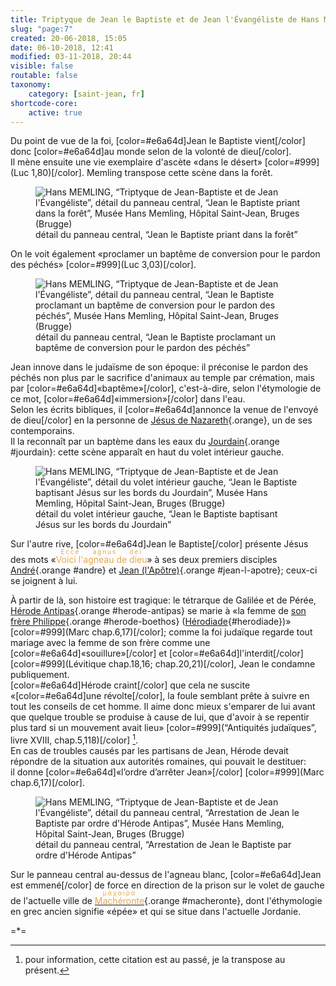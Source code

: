 ```yaml
---
title: Triptyque de Jean le Baptiste et de Jean l'Évangéliste de Hans Memling
slug: "page:7"
created: 20-06-2018, 15:05
date: 06-10-2018, 12:41
modified: 03-11-2018, 20:44
visible: false
routable: false
taxonomy:
    category: [saint-jean, fr]
shortcode-core:
    active: true
---
```

Du point de vue de la foi, [color=#e6a64d]Jean le Baptiste vient[/color] donc [color=#e6a64d]au monde selon de la volonté de dieu[/color].  
Il mène ensuite une vie exemplaire d'ascète «dans le désert» [color=#999](Luc 1,80)[/color]. 
Memling transpose cette scène dans la forêt.

<figure><picture>
<source
sizes="(max-width: 767px) 98vw, (min-width: 959px) 50vw, 86vw"
srcset="
/user/sites/docs/pages/01.home/06.bruges/01.hopital-saint-jean/01.saint-jean/07.saint-jean_7/priere-dans-le-desert-280.webp 280w,
/user/sites/docs/pages/01.home/06.bruges/01.hopital-saint-jean/01.saint-jean/07.saint-jean_7/priere-dans-le-desert-380.webp 380w,
/user/sites/docs/pages/01.home/06.bruges/01.hopital-saint-jean/01.saint-jean/07.saint-jean_7/priere-dans-le-desert-480.webp 480w,
/user/sites/docs/pages/01.home/06.bruges/01.hopital-saint-jean/01.saint-jean/07.saint-jean_7/priere-dans-le-desert-640.webp 640w,
/user/sites/docs/pages/01.home/06.bruges/01.hopital-saint-jean/01.saint-jean/07.saint-jean_7/priere-dans-le-desert-840.webp 840w,
/user/sites/docs/pages/01.home/06.bruges/01.hopital-saint-jean/01.saint-jean/07.saint-jean_7/priere-dans-le-desert-1280.webp 1280w,
/user/sites/docs/pages/01.home/06.bruges/01.hopital-saint-jean/01.saint-jean/07.saint-jean_7/priere-dans-le-desert-1600.webp 1600w,
/user/sites/docs/pages/01.home/06.bruges/01.hopital-saint-jean/01.saint-jean/07.saint-jean_7/priere-dans-le-desert-1920.webp 1920w"
type="image/webp" />
<img
src="/user/sites/docs/pages/01.home/06.bruges/01.hopital-saint-jean/01.saint-jean/07.saint-jean_7/priere-dans-le-desert-640.jpg" title="Hans MEMLING, “Triptyque de Jean-Baptiste et de Jean l'Évangéliste”, détail du panneau central, “Jean le Baptiste priant dans la forêt”, Musée Hans Memling, Hôpital Saint-Jean, Bruges (Brugge)" alt="Hans MEMLING, “Triptyque de Jean-Baptiste et de Jean l'Évangéliste”, détail du panneau central, “Jean le Baptiste priant dans la forêt”, Musée Hans Memling, Hôpital Saint-Jean, Bruges (Brugge)" class="class-40-img"
sizes="(max-width: 767px) 98vw, (min-width: 959px) 50vw, 86vw"
srcset="
/user/sites/docs/pages/01.home/06.bruges/01.hopital-saint-jean/01.saint-jean/07.saint-jean_7/priere-dans-le-desert-280.jpg 280w,
/user/sites/docs/pages/01.home/06.bruges/01.hopital-saint-jean/01.saint-jean/07.saint-jean_7/priere-dans-le-desert-380.jpg 380w,
/user/sites/docs/pages/01.home/06.bruges/01.hopital-saint-jean/01.saint-jean/07.saint-jean_7/priere-dans-le-desert-480.jpg 480w,
/user/sites/docs/pages/01.home/06.bruges/01.hopital-saint-jean/01.saint-jean/07.saint-jean_7/priere-dans-le-desert-640.jpg 640w,
/user/sites/docs/pages/01.home/06.bruges/01.hopital-saint-jean/01.saint-jean/07.saint-jean_7/priere-dans-le-desert-840.jpg 840w,
/user/sites/docs/pages/01.home/06.bruges/01.hopital-saint-jean/01.saint-jean/07.saint-jean_7/priere-dans-le-desert-1280.jpg 1280w,
/user/sites/docs/pages/01.home/06.bruges/01.hopital-saint-jean/01.saint-jean/07.saint-jean_7/priere-dans-le-desert-1600.jpg 1600w,
/user/sites/docs/pages/01.home/06.bruges/01.hopital-saint-jean/01.saint-jean/07.saint-jean_7/priere-dans-le-desert-1920.jpg 1920w">
</picture><figcaption>détail du panneau central, “Jean le Baptiste priant dans la forêt”</figcaption></figure>

On le voit également «proclamer un baptême de conversion pour le pardon des péchés» [color=#999](Luc 3,03)[/color].

<figure><picture>
<source
sizes="(max-width: 767px) 98vw, (min-width: 959px) 50vw, 86vw"
srcset="
/user/sites/docs/pages/01.home/06.bruges/01.hopital-saint-jean/01.saint-jean/07.saint-jean_7/proclamation-280.webp 280w,
/user/sites/docs/pages/01.home/06.bruges/01.hopital-saint-jean/01.saint-jean/07.saint-jean_7/proclamation-380.webp 380w,
/user/sites/docs/pages/01.home/06.bruges/01.hopital-saint-jean/01.saint-jean/07.saint-jean_7/proclamation-480.webp 480w,
/user/sites/docs/pages/01.home/06.bruges/01.hopital-saint-jean/01.saint-jean/07.saint-jean_7/proclamation-640.webp 640w,
/user/sites/docs/pages/01.home/06.bruges/01.hopital-saint-jean/01.saint-jean/07.saint-jean_7/proclamation-840.webp 840w,
/user/sites/docs/pages/01.home/06.bruges/01.hopital-saint-jean/01.saint-jean/07.saint-jean_7/proclamation-1280.webp 1280w,
/user/sites/docs/pages/01.home/06.bruges/01.hopital-saint-jean/01.saint-jean/07.saint-jean_7/proclamation-1600.webp 1600w,
/user/sites/docs/pages/01.home/06.bruges/01.hopital-saint-jean/01.saint-jean/07.saint-jean_7/proclamation-1920.webp 1920w"
type="image/webp" />
<img
src="/user/sites/docs/pages/01.home/06.bruges/01.hopital-saint-jean/01.saint-jean/07.saint-jean_7/proclamation-640.jpg" title="Hans MEMLING, “Triptyque de Jean-Baptiste et de Jean l'Évangéliste”, détail du panneau central, “Jean le Baptiste proclamant un baptême de conversion pour le pardon des péchés”, Musée Hans Memling, Hôpital Saint-Jean, Bruges (Brugge)" alt="Hans MEMLING, “Triptyque de Jean-Baptiste et de Jean l'Évangéliste”, détail du panneau central, “Jean le Baptiste proclamant un baptême de conversion pour le pardon des péchés”, Musée Hans Memling, Hôpital Saint-Jean, Bruges (Brugge)" class="class-40-img"
sizes="(max-width: 767px) 98vw, (min-width: 959px) 50vw, 86vw"
srcset="
/user/sites/docs/pages/01.home/06.bruges/01.hopital-saint-jean/01.saint-jean/07.saint-jean_7/proclamation-280.jpg 280w,
/user/sites/docs/pages/01.home/06.bruges/01.hopital-saint-jean/01.saint-jean/07.saint-jean_7/proclamation-380.jpg 380w,
/user/sites/docs/pages/01.home/06.bruges/01.hopital-saint-jean/01.saint-jean/07.saint-jean_7/proclamation-480.jpg 480w,
/user/sites/docs/pages/01.home/06.bruges/01.hopital-saint-jean/01.saint-jean/07.saint-jean_7/proclamation-640.jpg 640w,
/user/sites/docs/pages/01.home/06.bruges/01.hopital-saint-jean/01.saint-jean/07.saint-jean_7/proclamation-840.jpg 840w,
/user/sites/docs/pages/01.home/06.bruges/01.hopital-saint-jean/01.saint-jean/07.saint-jean_7/proclamation-1280.jpg 1280w,
/user/sites/docs/pages/01.home/06.bruges/01.hopital-saint-jean/01.saint-jean/07.saint-jean_7/proclamation-1600.jpg 1600w,
/user/sites/docs/pages/01.home/06.bruges/01.hopital-saint-jean/01.saint-jean/07.saint-jean_7/proclamation-1920.jpg 1920w">
</picture><figcaption>détail du panneau central, “Jean le Baptiste proclamant un baptême de conversion pour le pardon des péchés”</figcaption></figure>

Jean innove dans le judaïsme de son époque: 
il préconise le pardon des péchés non plus par le sacrifice d'animaux au temple par crémation, mais par [color=#e6a64d]«baptême»[/color], c'est-à-dire, selon l'étymologie de ce mot, [color=#e6a64d]«immersion»[/color] dans l'eau.  
Selon les écrits bibliques, il [color=#e6a64d]annonce la venue de l'envoyé de dieu[/color] en la personne de [Jésus de Nazareth][25]{.orange}, un de ses contemporains.  
Il la reconnaît par un baptème dans les eaux du [Jourdain][26]{.orange #jourdain}: cette scène apparaît en haut du volet intérieur gauche.

<figure><picture>
<source
sizes="(max-width: 767px) 98vw, (min-width: 959px) 50vw, 86vw"
srcset="
/user/sites/docs/pages/01.home/06.bruges/01.hopital-saint-jean/01.saint-jean/07.saint-jean_7/baptème-280.webp 280w,
/user/sites/docs/pages/01.home/06.bruges/01.hopital-saint-jean/01.saint-jean/07.saint-jean_7/baptème-380.webp 380w,
/user/sites/docs/pages/01.home/06.bruges/01.hopital-saint-jean/01.saint-jean/07.saint-jean_7/baptème-480.webp 480w,
/user/sites/docs/pages/01.home/06.bruges/01.hopital-saint-jean/01.saint-jean/07.saint-jean_7/baptème-640.webp 640w,
/user/sites/docs/pages/01.home/06.bruges/01.hopital-saint-jean/01.saint-jean/07.saint-jean_7/baptème-840.webp 840w,
/user/sites/docs/pages/01.home/06.bruges/01.hopital-saint-jean/01.saint-jean/07.saint-jean_7/baptème-1280.webp 1280w,
/user/sites/docs/pages/01.home/06.bruges/01.hopital-saint-jean/01.saint-jean/07.saint-jean_7/baptème-1600.webp 1600w,
/user/sites/docs/pages/01.home/06.bruges/01.hopital-saint-jean/01.saint-jean/07.saint-jean_7/baptème-1920.webp 1920w"
type="image/webp" />
<img
src="/user/sites/docs/pages/01.home/06.bruges/01.hopital-saint-jean/01.saint-jean/07.saint-jean_7/baptème-640.jpg" title="Hans MEMLING, “Triptyque de Jean-Baptiste et de Jean l'Évangéliste”, détail du volet intérieur gauche, “Jean le Baptiste baptisant Jésus sur les bords du Jourdain”, Musée Hans Memling, Hôpital Saint-Jean, Bruges (Brugge)" alt="Hans MEMLING, “Triptyque de Jean-Baptiste et de Jean l'Évangéliste”, détail du volet intérieur gauche, “Jean le Baptiste baptisant Jésus sur les bords du Jourdain”, Musée Hans Memling, Hôpital Saint-Jean, Bruges (Brugge)" class="class-40-img"
sizes="(max-width: 767px) 98vw, (min-width: 959px) 50vw, 86vw"
srcset="
/user/sites/docs/pages/01.home/06.bruges/01.hopital-saint-jean/01.saint-jean/07.saint-jean_7/baptème-280.jpg 280w,
/user/sites/docs/pages/01.home/06.bruges/01.hopital-saint-jean/01.saint-jean/07.saint-jean_7/baptème-380.jpg 380w,
/user/sites/docs/pages/01.home/06.bruges/01.hopital-saint-jean/01.saint-jean/07.saint-jean_7/baptème-480.jpg 480w,
/user/sites/docs/pages/01.home/06.bruges/01.hopital-saint-jean/01.saint-jean/07.saint-jean_7/baptème-640.jpg 640w,
/user/sites/docs/pages/01.home/06.bruges/01.hopital-saint-jean/01.saint-jean/07.saint-jean_7/baptème-840.jpg 840w,
/user/sites/docs/pages/01.home/06.bruges/01.hopital-saint-jean/01.saint-jean/07.saint-jean_7/baptème-1280.jpg 1280w,
/user/sites/docs/pages/01.home/06.bruges/01.hopital-saint-jean/01.saint-jean/07.saint-jean_7/baptème-1600.jpg 1600w,
/user/sites/docs/pages/01.home/06.bruges/01.hopital-saint-jean/01.saint-jean/07.saint-jean_7/baptème-1920.jpg 1920w">
</picture><figcaption>détail du volet intérieur gauche, “Jean le Baptiste baptisant Jésus sur les bords du Jourdain”</figcaption></figure>

Sur l'autre rive, [color=#e6a64d]Jean le Baptiste[/color] présente Jésus des mots «<ruby lang="fr" style="color:#e6a64d;">Voici&#160;l&#39;agneau&#160;de&#160;dieu<rp>(</rp><rt lang="la" style="color:#e6a64d;font-size: 70%;letter-spacing: 2px;">Ecce&#160;agnus&#160;dei</rt><rp>)</rp></ruby>» à ses deux premiers disciples [André][11]{.orange #andre} et [Jean (l'Apôtre)][12]{.orange #jean-l-apotre}; ceux-ci se joignent à lui.

À partir de là, son histoire est tragique: 
le tétrarque de Galilée et de Pérée, [Hérode Antipas][5]{.orange #herode-antipas} se marie à «la femme de [son frère Philippe][7]{.orange #herode-boethos} ([Hérodiade][6]{#herodiade})» [color=#999]\(Marc chap.6,17\)[/color]; 
comme la foi judaïque regarde tout mariage avec la femme de son frère comme une [color=#e6a64d]«souillure»[/color] et [color=#e6a64d]l'interdit[/color] [color=#999](Lévitique chap.18,16; chap.20,21)[/color], Jean le condamne publiquement.  
[color=#e6a64d]Hérode craint[/color] que cela ne suscite «[color=#e6a64d]une révolte[/color], la foule semblant prête à suivre en tout les conseils de cet homme. 
Il aime donc mieux s'emparer de lui avant que quelque trouble se produise à cause de lui, que d'avoir à se repentir plus tard si un mouvement avait lieu» [color=#999](“Antiquités judaïques”, livre XVIII, chap.5,118)[/color] [^2].    
En cas de troubles causés par les partisans de Jean, Hérode devait répondre de la situation aux autorités romaines, qui pouvait le destituer:  
il donne [color=#e6a64d]«l’ordre d’arrêter Jean»[/color] [color=#999]\(Marc chap.6,17\)[/color].

<figure><picture>
<source
sizes="(max-width: 767px) 98vw, (min-width: 959px) 50vw, 86vw"
srcset="
/user/sites/docs/pages/01.home/06.bruges/01.hopital-saint-jean/01.saint-jean/07.saint-jean_7/arrestation-280.webp 280w,
/user/sites/docs/pages/01.home/06.bruges/01.hopital-saint-jean/01.saint-jean/07.saint-jean_7/arrestation-380.webp 380w,
/user/sites/docs/pages/01.home/06.bruges/01.hopital-saint-jean/01.saint-jean/07.saint-jean_7/arrestation-480.webp 480w,
/user/sites/docs/pages/01.home/06.bruges/01.hopital-saint-jean/01.saint-jean/07.saint-jean_7/arrestation-640.webp 640w,
/user/sites/docs/pages/01.home/06.bruges/01.hopital-saint-jean/01.saint-jean/07.saint-jean_7/arrestation-840.webp 840w,
/user/sites/docs/pages/01.home/06.bruges/01.hopital-saint-jean/01.saint-jean/07.saint-jean_7/arrestation-1280.webp 1280w,
/user/sites/docs/pages/01.home/06.bruges/01.hopital-saint-jean/01.saint-jean/07.saint-jean_7/arrestation-1600.webp 1600w,
/user/sites/docs/pages/01.home/06.bruges/01.hopital-saint-jean/01.saint-jean/07.saint-jean_7/arrestation-1920.webp 1920w"
type="image/webp" />
<img
src="/user/sites/docs/pages/01.home/06.bruges/01.hopital-saint-jean/01.saint-jean/07.saint-jean_7/arrestation-640.jpg" title="Hans MEMLING, “Triptyque de Jean-Baptiste et de Jean l'Évangéliste”, détail du panneau central, “Arrestation de Jean le Baptiste par ordre d'Hérode Antipas”, Musée Hans Memling, Hôpital Saint-Jean, Bruges (Brugge)" alt="Hans MEMLING, “Triptyque de Jean-Baptiste et de Jean l'Évangéliste”, détail du panneau central, “Arrestation de Jean le Baptiste par ordre d'Hérode Antipas”, Musée Hans Memling, Hôpital Saint-Jean, Bruges (Brugge)" class="class-diane-img"
sizes="(max-width: 767px) 98vw, (min-width: 959px) 50vw, 86vw"
srcset="
/user/sites/docs/pages/01.home/06.bruges/01.hopital-saint-jean/01.saint-jean/07.saint-jean_7/arrestation-280.jpg 280w,
/user/sites/docs/pages/01.home/06.bruges/01.hopital-saint-jean/01.saint-jean/07.saint-jean_7/arrestation-380.jpg 380w,
/user/sites/docs/pages/01.home/06.bruges/01.hopital-saint-jean/01.saint-jean/07.saint-jean_7/arrestation-480.jpg 480w,
/user/sites/docs/pages/01.home/06.bruges/01.hopital-saint-jean/01.saint-jean/07.saint-jean_7/arrestation-640.jpg 640w,
/user/sites/docs/pages/01.home/06.bruges/01.hopital-saint-jean/01.saint-jean/07.saint-jean_7/arrestation-840.jpg 840w,
/user/sites/docs/pages/01.home/06.bruges/01.hopital-saint-jean/01.saint-jean/07.saint-jean_7/arrestation-1280.jpg 1280w,
/user/sites/docs/pages/01.home/06.bruges/01.hopital-saint-jean/01.saint-jean/07.saint-jean_7/arrestation-1600.jpg 1600w,
/user/sites/docs/pages/01.home/06.bruges/01.hopital-saint-jean/01.saint-jean/07.saint-jean_7/arrestation-1920.jpg 1920w">
</picture><figcaption>détail du panneau central, “Arrestation de Jean le Baptiste par ordre d'Hérode Antipas”</figcaption></figure>

Sur le panneau central au-dessus de l'agneau blanc, [color=#e6a64d]Jean est emmené[/color] de force en direction de la prison sur le volet de gauche de l'actuelle ville de [<ruby lang="fr" style="color:#e6a64d;">Machéronte<rp>(</rp><rt lang="la" style="color:#e6a64d;font-size: 70%;letter-spacing: 2px;">μάχαιρα</rt><rp>)</rp></ruby>][8]{.orange #macheronte}, dont l'éthymologie en grec ancien signifie «épée» et qui se situe dans l'actuelle Jordanie.

=*=

[^2]: pour information, cette citation est au passé, je la transpose au présent.
[^3]: propos de [saint Jérôme](https://fr.wikipedia.org/wiki/Jérôme_de_Stridon "https://fr.wikipedia.org/wiki/Jérôme_de_Stridon"){.orange #saint-jerome} rapportés par Jacques de Voragine.

[1]: https://fr.wikipedia.org/wiki/Flavius_Jos%C3%A8phe "https://fr.wikipedia.org/wiki/Flavius_Josèphe"
[2]: https://fr.wikipedia.org/wiki/Antiquit%C3%A9s_juda%C3%AFques "https://fr.wikipedia.org/wiki/Antiquités_judaïques"
[3]: https://fr.wikipedia.org/wiki/Zacharie_(père_de_Jean_le_Baptiste) "https://fr.wikipedia.org/wiki/Zacharie_(père_de_Jean_le_Baptiste)"
[4]: https://fr.wikipedia.org/wiki/Gabriel_(archange) "https://fr.wikipedia.org/wiki/Gabriel_(archange)"
[5]: https://fr.wikipedia.org/wiki/H%C3%A9rode_Antipas "https://fr.wikipedia.org/wiki/Hérode_Antipas"
[6]: https://fr.wikipedia.org/wiki/Hérodiade "https://fr.wikipedia.org/wiki/Hérodiade"
[7]: https://fr.wikipedia.org/wiki/Hérode_Boëthos "https://fr.wikipedia.org/wiki/Hérode_Boëthos"
[8]: https://fr.wikipedia.org/wiki/Macheronte "https://fr.wikipedia.org/wiki/Macheronte"
[9]: https://fr.wikipedia.org/wiki/Salomé_(fille_d%27Hérodiade) "https://fr.wikipedia.org/wiki/Salomé_(fille_d'Hérodiade)"
[11]: https://fr.wikipedia.org/wiki/André_(apôtre) "https://fr.wikipedia.org/wiki/André_(apôtre)"
[12]: https://fr.wikipedia.org/wiki/Jean_(apôtre) "https://fr.wikipedia.org/wiki/Jean_(apôtre)"
[13]: https://fr.wikipedia.org/wiki/Rogier_van_der_Weyden "https://fr.wikipedia.org/wiki/Rogier_van_der_Weyden"
[14]: https://fr.wikipedia.org/wiki/Gemäldegalerie_(Berlin) "https://fr.wikipedia.org/wiki/Gemäldegalerie_(Berlin)"
[15]: https://fr.wikipedia.org/wiki/Musées_d%27État_de_Berlin "https://fr.wikipedia.org/wiki/Musées_d'État_de_Berlin"
[16]: https://fr.wikipedia.org/wiki/Sebastia "https://fr.wikipedia.org/wiki/Sebastia"
[17]: https://fr.wikipedia.org/wiki/Élisée "https://fr.wikipedia.org/wiki/Élisée"
[18]: https://fr.wikipedia.org/wiki/Abdias "https://fr.wikipedia.org/wiki/Abdias"
[19]: https://fr.wikipedia.org/wiki/Julien_(empereur_romain) " https://fr.wikipedia.org/wiki/Julien_(empereur_romain)"
[20]: https://fr.wikipedia.org/wiki/Homs "https://fr.wikipedia.org/wiki/Homs"
[21]: https://fr.wikipedia.org/wiki/Marcel_d%27Apamée "https://fr.wikipedia.org/wiki/Marcel_d'Apamée"
[22]: https://fr.wikipedia.org/wiki/Jacques_de_Voragine "https://fr.wikipedia.org/wiki/Jacques_de_Voragine"
[23]: https://fr.wikipedia.org/wiki/La_Légende_dorée "https://fr.wikipedia.org/wiki/La_Légende_dorée"
[24]: https://fr.wikipedia.org/wiki/Galilée_(région) "https://fr.wikipedia.org/wiki/Galilée_(région)"
[25]: https://fr.wikipedia.org/wiki/Jésus_de_Nazareth "https://fr.wikipedia.org/wiki/Jésus_de_Nazareth"
[26]: https://fr.wikipedia.org/wiki/Jourdain "https://fr.wikipedia.org/wiki/Jourdain"